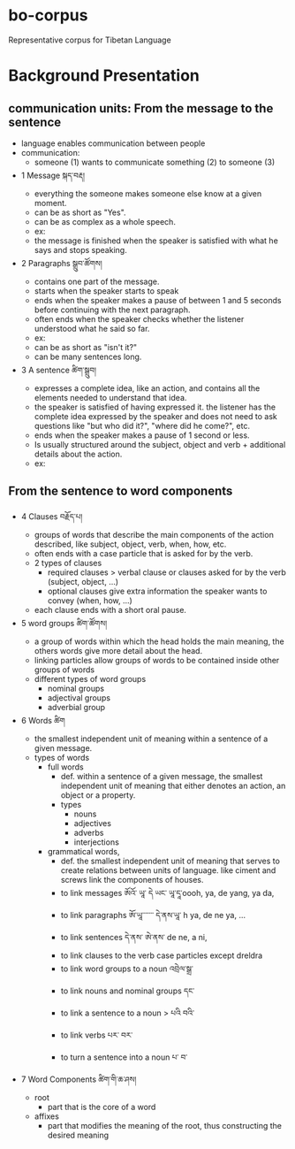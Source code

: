 # bo-corpus
Representative corpus for Tibetan Language

# Background Presentation
## communication units: From the message to the sentence
- language enables communication between people
- communication:
  - someone (1) wants to communicate something (2) to someone (3)
- 1 Message སྐད་བརྡ།
  - everything the someone makes someone else know at a given moment.
  - can be as short as "Yes".
  - can be as complex as a whole speech.
  - ex:
  - the message is finished when the speaker is satisfied with what he says and stops speaking.
- 2 Paragraphs སྒྲུབ་ཚོགས།
  - contains one part of the message. 
  - starts when the speaker starts to speak
  - ends when the speaker makes a pause of between 1 and 5 seconds before continuing with the next paragraph.
  - often ends when the speaker checks whether the listener understood what he said so far.
  - ex:
  - can be as short as "isn't it?"
  - can be many sentences long.
- 3 A sentence ཚིག་སྒྲུབ།
  - expresses a complete idea, like an action, and contains all the elements needed to understand that idea.
  - the speaker is satisfied of having expressed it. the listener has the complete idea expressed by the speaker and does not need to ask questions like "but who did it?", "where did he come?", etc.
  - ends when the speaker makes a pause of 1 second or less.
  - Is usually structured around the subject, object and verb + additional details about the action.
  - ex: 

## From the sentence to word components
- 4 Clauses བརྗོད་པ།
  - groups of words that describe the main components of the action described, like subject, object, verb, when, how, etc.
  - often ends with a case particle that is asked for by the verb. 
  - 2 types of clauses
    - required clauses > verbal clause or clauses asked for by the verb (subject, object, ...)
    - optional clauses give extra information the speaker wants to convey (when, how, ...)
  - each clause ends with a short oral pause.
- 5 word groups ཚིག་ཚོགས།
  - a group of words within which the head holds the main meaning, the others words give more detail about the head.
  - linking particles allow groups of words to be contained inside other groups of words
  - different types of word groups
    - nominal groups
    - adjectival groups
    - adverbial group
- 6 Words ཚིག
  - the smallest independent unit of meaning within a sentence of a given message.
  - types of words
    - full words
      - def. within a sentence of a given message, the smallest independent unit of meaning that either denotes an action, an object or a property.
      - types
        - nouns
        - adjectives
        - adverbs
        - interjections
    - grammatical words,
      - def. the smallest independent unit of meaning that serves to create relations between units of language. like ciment and screws link the components of houses.
      - to link messages ཨོའོ་ ཡཱ་ དེ ཡང་ ཡཱ་དཱ་oooh, ya, de yang, ya da,
      - to link paragraphs ཨོ་ཡཱ་་་་་་་  དེ་ནས་ཡཱ་ h ya, de ne ya, ...
      - to link sentences དེ་ནས་ ཨེ་ནས་  de ne, a ni,
      - to link clauses to the verb case particles except dreldra
      - to link word groups to a noun འབྲེལ་སྒྲ་
      - to link nouns and nominal groups དང་
      - to link a sentence to a noun > པའི བའི་
      - to link verbs པར་ བར་
      - to turn a sentence into a noun པ་ བ་ 
- 7 Word Components ཚིག་གི་ཆ་ཤས།
  - root
    - part that is the core of a word
  - affixes
    - part that modifies the meaning of the root, thus constructing the desired meaning
